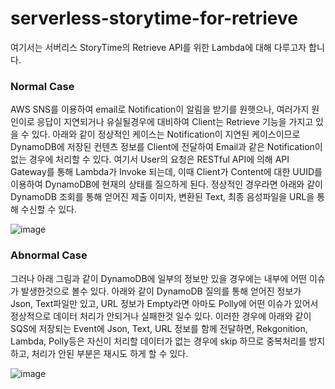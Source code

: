 # serverless-storytime-for-retrieve

여기서는 서버리스 StoryTime의 Retrieve API를 위한 Lambda에 대해 다루고자 합니다.

### Normal Case

AWS SNS를 이용하여 email로 Notification이 알림을 받기를 원햇으나, 여러가지 원인이로 응답이 지연되거나 유실될경우에 대비하여 Client는 Retrieve 기능을 가지고 있을 수 있다. 
아래와 같이 정상적인 케이스는 Notification이 지연된 케이스이므로 DynamoDB에 저장된 컨텐츠 정보를 Client에 전달하여 Email과 같은 Notification이 없는 경우에 처리할 수 있다. 여기서 User의 요청은 RESTful API에 의해 API Gateway를 통해 Lambda가 Invoke 되는데, 이때 Client가 Content에 대한 UUID를 이용하여 DynamoDB에 현재의 상태를 질으하게 된다. 정상적인 경우라면 아래와 같이 DynamoDB 조회를 통해 얻어진 제출 이미자, 변환된 Text, 최종 음성파일을 URL을 통해 수신할 수 있다. 

![image](https://user-images.githubusercontent.com/52392004/156923089-ba7c8a79-c7c2-4fef-ab64-67785da6bef7.png)

### Abnormal Case

그러나 아래 그림과 같이 DynamoDB에 일부의 정보만 있을 경우에는 내부에 어떤 이슈가 발생한것으로 볼수 있다. 아래와 같이 DynamoDB 질의를 통해 얻어진 정보가 Json, Text파일만 있고, URL 정보가 Empty라면 아마도 Polly에 어떤 이슈가 있어서 정상적으로 데이터 처리가 안되거나 실패한것 일수 있다. 이러한 경우에 아래와 같이 SQS에 저장되는 Event에 Json, Text, URL 정보를 함께 전달하면, Rekgonition, Lambda, Polly등은 자신이 처리할 데이터가 없는 경우에 skip 하므로 중복처리를 방지하고, 처리가 안된 부분은 재시도 하게 할 수 있다. 

![image](https://user-images.githubusercontent.com/52392004/156923048-534b25bf-3a16-45c1-a32a-23abb3b2c889.png)
